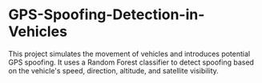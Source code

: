 # GPS-Spoofing-Detection-in-Vehicles
This project simulates the movement of vehicles and introduces potential GPS spoofing. It uses a Random Forest classifier to detect spoofing based on the vehicle's speed, direction, altitude, and satellite visibility.
